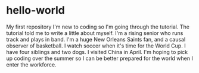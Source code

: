 # hello-world
My first repository 
I'm new to coding so I'm going through the tutorial. The tutorial told me to write a little about myself. I'm a rising senior who runs track and plays in band. I'm a huge New Orleans Saints fan, and a causal observer of basketball. I watch soccer when it's time for the World Cup. I have four siblings and two dogs. I visited China in April. I'm hoping to pick up coding over the summer so I can be better prepared for the world when I enter the workforce. 
